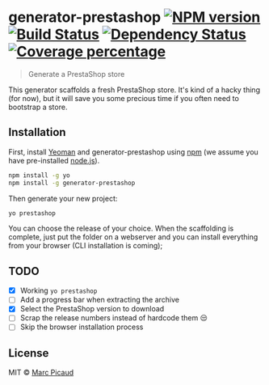 # generator-prestashop [![NPM version][npm-image]][npm-url] [![Build Status][travis-image]][travis-url] [![Dependency Status][daviddm-image]][daviddm-url] [![Coverage percentage][coveralls-image]][coveralls-url]
> Generate a PrestaShop store

This generator scaffolds a fresh PrestaShop store. It's kind of a hacky thing (for now), but it will save you some precious time if you often need to bootstrap a store.
## Installation

First, install [Yeoman](http://yeoman.io) and generator-prestashop using [npm](https://www.npmjs.com/) (we assume you have pre-installed [node.js](https://nodejs.org/)).

```bash
npm install -g yo
npm install -g generator-prestashop
```

Then generate your new project:

```bash
yo prestashop
```

You can choose the release of your choice. When the scaffolding is complete, just put the folder on a webserver and you can install everything from your browser (CLI installation is coming);

## TODO
- [x] Working `yo prestashop`
- [ ] Add a progress bar when extracting the archive
- [x] Select the PrestaShop version to download
- [ ] Scrap the release numbers instead of hardcode them :unamused:
- [ ] Skip the browser installation process

## License

MIT © [Marc Picaud](https://github.com/marcpicaud)


[npm-image]: https://badge.fury.io/js/generator-prestashop.svg
[npm-url]: https://npmjs.org/package/generator-prestashop
[travis-image]: https://travis-ci.org/marcpicaud/generator-prestashop.svg?branch=master
[travis-url]: https://travis-ci.org/marcpicaud/generator-prestashop
[daviddm-image]: https://david-dm.org/marcpicaud/generator-prestashop.svg?theme=shields.io
[daviddm-url]: https://david-dm.org/marcpicaud/generator-prestashop
[coveralls-image]: https://coveralls.io/repos/marcpicaud/generator-prestashop/badge.svg
[coveralls-url]: https://coveralls.io/r/marcpicaud/generator-prestashop
